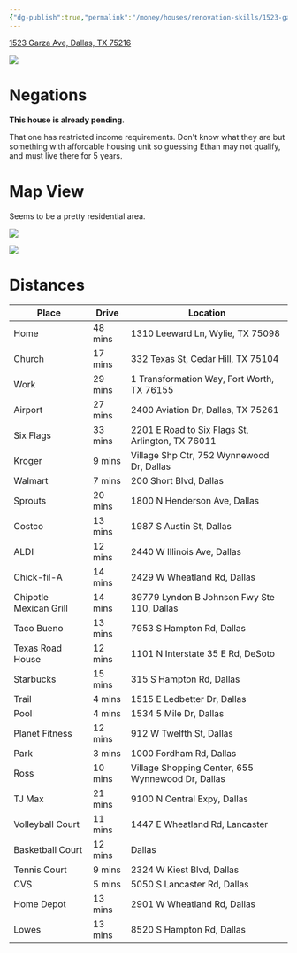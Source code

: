 ```yaml
---
{"dg-publish":true,"permalink":"/money/houses/renovation-skills/1523-garza-ave-dallas-tx-75216/","tags":["homes2023","pending"],"created":"Jun 15, 2023, 12:57 PM","updated":""}
---
```



[1523 Garza Ave, Dallas, TX 75216](https://www.realtor.com/realestateandhomes-detail/1523-Garza-Ave_Dallas_TX_75216_M70708-47515?cid=eml_saf_property_photo)

![](https://ap.rdcpix.com/74a545c11613586aff2777fae35cef03l-m1668634648od-w480_h360_x2.webp?w=640&q=75)

# Negations

**This house is already pending**.

That one has restricted income requirements. Don't know what they are but something with affordable housing unit so guessing Ethan may not qualify, and must live there for 5 years.

# Map View

Seems to be a pretty residential area.

![](https://i.imgur.com/2WNQDIJ.png)

![](https://i.imgur.com/e0ojb3Q.png)

# Distances

| Place                  | Drive   | Location                                          |
|------------------------|---------|---------------------------------------------------|
| Home                   | 48 mins | 1310 Leeward Ln, Wylie, TX 75098                  |
| Church                 | 17 mins | 332 Texas St, Cedar Hill, TX 75104                |
| Work                   | 29 mins | 1 Transformation Way, Fort Worth, TX 76155        |
| Airport                | 27 mins | 2400 Aviation Dr, Dallas, TX 75261                |
| Six Flags              | 33 mins | 2201 E Road to Six Flags St, Arlington, TX 76011  |
| Kroger                 | 9 mins  | Village Shp Ctr, 752 Wynnewood Dr, Dallas         |
| Walmart                | 7 mins  | 200 Short Blvd, Dallas                            |
| Sprouts                | 20 mins | 1800 N Henderson Ave, Dallas                      |
| Costco                 | 13 mins | 1987 S Austin St, Dallas                          |
| ALDI                   | 12 mins | 2440 W Illinois Ave, Dallas                       |
| Chick-fil-A            | 14 mins | 2429 W Wheatland Rd, Dallas                       |
| Chipotle Mexican Grill | 14 mins | 39779 Lyndon B Johnson Fwy Ste 110, Dallas        |
| Taco Bueno             | 13 mins | 7953 S Hampton Rd, Dallas                         |
| Texas Road House       | 12 mins | 1101 N Interstate 35 E Rd, DeSoto                 |
| Starbucks              | 15 mins | 315 S Hampton Rd, Dallas                          |
| Trail                  | 4 mins  | 1515 E Ledbetter Dr, Dallas                       |
| Pool                   | 4 mins  | 1534 5 Mile Dr, Dallas                            |
| Planet Fitness         | 12 mins | 912 W Twelfth St, Dallas                          |
| Park                   | 3 mins  | 1000 Fordham Rd, Dallas                           |
| Ross                   | 10 mins | Village Shopping Center, 655 Wynnewood Dr, Dallas |
| TJ Max                 | 21 mins | 9100 N Central Expy, Dallas                       |
| Volleyball Court       | 11 mins | 1447 E Wheatland Rd, Lancaster                    |
| Basketball Court       | 12 mins | Dallas                                            |
| Tennis Court           | 9 mins  | 2324 W Kiest Blvd, Dallas                         |
| CVS                    | 5 mins  | 5050 S Lancaster Rd, Dallas                       |
| Home Depot             | 13 mins | 2901 W Wheatland Rd, Dallas                       |
| Lowes                  | 13 mins | 8520 S Hampton Rd, Dallas                         |
